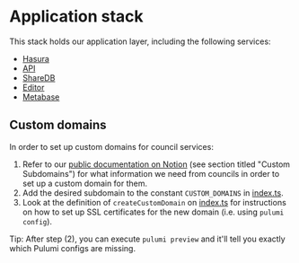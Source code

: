 # Application stack

This stack holds our application layer, including the following services:
- [Hasura](https://hasura.editor.planx.uk)
- [API](https://api.editor.planx.uk)
- [ShareDB](https://sharedb.editor.planx.uk)
- [Editor](https://editor.planx.uk)
- [Metabase](https://metabase.editor.planx.uk)

## Custom domains

In order to set up custom domains for council services:

1. Refer to our [public documentation on Notion](https://www.notion.so/IT-systems-services-d4f8b88fb9694f33a24411801150c793) (see section titled "Custom Subdomains") for what information we need from councils in order to set up a custom domain for them.
2. Add the desired subdomain to the constant `CUSTOM_DOMAINS` in [index.ts]().
3. Look at the definition of `createCustomDomain` on [index.ts]() for instructions on how to set up SSL certificates for the new domain (i.e. using `pulumi config`).

Tip: After step (2), you can execute `pulumi preview` and it'll tell you exactly which Pulumi configs are missing.

